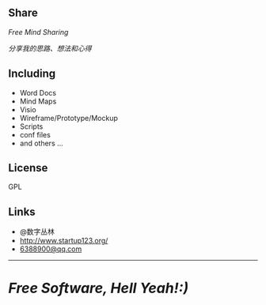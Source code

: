 ## Share
*Free Mind Sharing*

*分享我的思路、想法和心得*

## Including
- Word Docs
- Mind Maps
- Visio
- Wireframe/Prototype/Mockup
- Scripts
- conf files
- and others ...

## License
GPL


## Links
- @数字丛林
- <http://www.startup123.org/>
- <6388900@qq.com>

---
*Free Software, Hell Yeah!:)*
==



